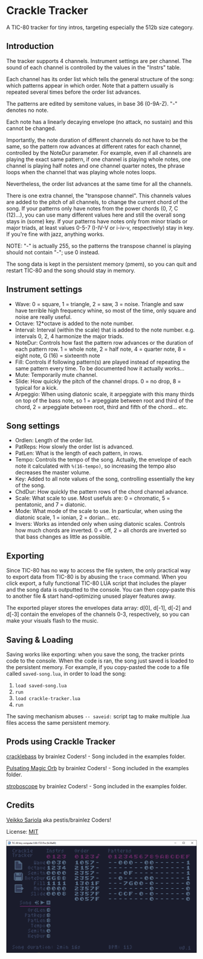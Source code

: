 # Crackle Tracker

A TIC-80 tracker for tiny intros, targeting especially the 512b size
category.


Introduction
------------

The tracker supports 4 channels. Instrument settings are per channel.
The sound of each channel is controlled by the values in the "Instrs"
table.

Each channel has its order list which tells the general structure of the
song: which patterns appear in which order. Note that a pattern usually
is repeated several times before the order list advances.

The patterns are edited by semitone values, in base 36 (0-9A-Z). "-"
denotes no note.

Each note has a linearly decaying envelope (no attack, no sustain) and
this cannot be changed.

Importantly, the note duration of different channels do not have to be
the same, so the pattern row advances at different rates for each
channel, controlled by the NoteDur parameter. For example, even if all
channels are playing the exact same pattern, if one channel is playing
whole notes, one channel is playing half notes and one channel quarter
notes, the phrase loops when the channel that was playing whole notes
loops.

Nevertheless, the order list advances at the same time for all the
channels.

There is one extra channel, the "transpose channel". This channels
values are added to the pitch of all channels, to change the current
chord of the song. If your patterns only have notes from the power
chords (0, 7, C (12)...), you can use many different values here and
still the overall song stays in (some) key. If your patterns have notes
only from minor triads or major triads, at least values 0-5-7 (I-IV-V or
i-iv-v, respectively) stay in key. If you're fine with jazz, anything
works.

NOTE: "-" is actually 255, so the patterns the transpose channel is
playing should not contain "-"; use 0 instead.

The song data is kept in the persistent memory (pmem), so you can quit
and restart TIC-80 and the song should stay in memory.

Instrument settings
-------------------

- Wave: 0 = square, 1 = triangle, 2 = saw, 3 = noise. Triangle and saw
  have terrible high frequency whine, so most of the time, only square
  and noise are really useful.
- Octave: 12*octave is added to the note number.
- Interval: Interval (within the scale) that is added to the note
  number. e.g. intervals 0, 2, 4 harmonize the major triads.
- NoteDur: Controls how fast the pattern row advances or the duration of
  each pattern row. 1 = whole note, 2 = half note, 4 = quarter note, 8 =
  eight note, G (16) = sixteenth note
- Fill: Controls if following pattern(s) are played instead of repeating
  the same pattern every time. To be documented how it actually works...
- Mute: Temporarily mute channel.
- Slide: How quickly the pitch of the channel drops. 0 = no drop, 8 =
  typical for a kick.
- Arpeggio: When using diatonic scale, it arpeggiate with this many
  thirds on top of the bass note, so 1 = arpeggiate between root and
  third of the chord, 2 = arpeggiate between root, third and fifth of
  the chord... etc.


Song settings
-------------

- Ordlen: Length of the order list.
- PatReps: How slowly the order list is advanced.
- PatLen: What is the length of each pattern, in rows.
- Tempo: Controls the tempo of the song. Actually, the envelope of each
  note it calculated with `%(16-tempo)`, so increasing the tempo also
  decreases the master volume.
- Key: Added to all note values of the song, controlling essentially
  the key of the song.
- ChdDur: How quickly the pattern rows of the chord channel advance.
- Scale: What scale to use. Most usefuls are: 0 = chromatic, 5 =
  pentatonic, and 7 = diatonic.
- Mode: What mode of the scale to use. In particular, when using the
  diatonic scale, 1 = ionian, 2 = dorian... etc.
- Invers: Works as intended only when using diatonic scales. Controls
  how much chords are inverted. 0 = off, 2 = all chords are inverted so
  that bass changes as little as possible.


Exporting
---------

Since TIC-80 has no way to access the file system, the only practical
way to export data from TIC-80 is by abusing the `trace` command. When
you click export, a fully functional TIC-80 LUA script that includes the
player and the song data is outputted to the console. You can then
copy-paste this to another file & start hand-optimizing unused player
features away.

The exported player stores the envelopes data array: d[0], d[-1], d[-2]
and d[-3] contain the envelopes of the channels 0-3, respectively, so
you can make your visuals flash to the music.


Saving & Loading
----------------

Saving works like exporting: when you save the song, the tracker prints
code to the console. When the code is ran, the song just saved is loaded
to the persistent memory. For example, if you copy-pasted the code to a
file called `saved-song.lua`, in order to load the song:

  1. `load saved-song.lua`
  2. `run`
  3. `load crackle-tracker.lua`
  4. `run`

The saving mechanism abuses `-- saveid:` script tag to make multiple
.lua files access the same persistent memory.


Prods using Crackle Tracker
---------------------------

[cracklebass](https://www.pouet.net/prod.php?which=90244) by brainlez
Coders! - Song included in the examples folder.

[Pulsating Magic Orb](https://www.pouet.net/prod.php?which=90937) by
brainlez Coders! - Song included in the examples folder.

[stroboscope](https://www.pouet.net/prod.php?which=92799) by brainlez
Coders! - Song included in the examples folder.

Credits
-------

[Veikko Sariola](https://github.com/vsariola) aka pestis/brainlez
Coders!

License: [MIT](LICENSE)

![Screenshot of Crackle Tracker](screenshot.png)